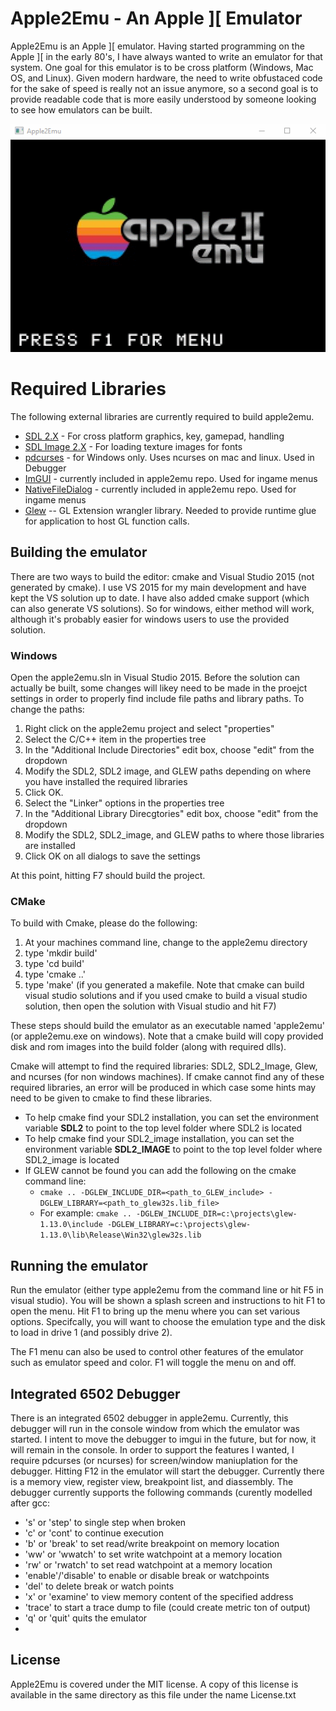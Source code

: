 # Apple2Emu - An Apple ][ Emulator

Apple2Emu is an Apple ][ emulator.  Having started programming on the Apple ][ in the early 80's, I have always wanted to write an emulator for that system.  One goal for this emulator is to be cross platform (Windows, Mac OS, and Linux).  Given modern hardware, the need to write obfustaced code for the sake of speed is really not an issue anymore, so a second goal is to provide readable code that is more easily understood by someone looking to see how emulators can be built.  

![Emulator startup](screencaps/apple2emu.gif)

# Required Libraries
The following external libraries are currently required to build apple2emu.
* [SDL 2.X](https://www.libsdl.org/) - For cross platform graphics, key, gamepad, handling
* [SDL Image 2.X](https://www.libsdl.org/projects/SDL_image/) - For loading texture images for fonts
* [pdcurses](http://pdcurses.sourceforge.net/) - for Windows only.  Uses ncurses on mac and linux.  Used in Debugger
* [ImGUI](https://github.com/ocornut/imgui) - currently included in apple2emu repo. Used for ingame menus
* [NativeFileDialog](https://github.com/mlabbe/nativefiledialog) - currently included in apple2emu repo.  Used for ingame menus
* [Glew](http://glew.sourceforge.net/) -- GL Extension wrangler library.  Needed to provide runtime glue for application to host GL function calls.

## Building the emulator
There are two ways to build the editor:  cmake and Visual Studio 2015 (not generated by cmake).  I use VS 2015 for my main development and have kept the VS solution up to date.  I have also added cmake support (which can also generate VS solutions).  So for windows, either method will work, although it's probably easier for windows users to use the provided solution.

### Windows
Open the apple2emu.sln in Visual Studio 2015.  Before the solution can actually be built, some changes will likey need to be made in the proejct settings in order to properly find include file paths and library paths.  To change the paths:

1. Right click on the apple2emu project and select "properties"
2. Select the C/C++ item in the properties tree
3. In the "Additional Include Directories" edit box, choose "edit" from the dropdown
4. Modify the SDL2, SDL2 image, and GLEW paths depending on where you have installed the required libraries
5. Click OK.
6. Select the "Linker" options in the properties tree
7. In the "Additional Library Direcgtories" edit box, choose "edit" from the dropdown
8. Modify the SDL2, SDL2_image, and GLEW paths to where those libraries are installed
9. Click OK on all dialogs to save the settings

At this point, hitting F7 should build the project.

### CMake
To build with Cmake, please do the following:

1. At your machines command line, change to the apple2emu directory
2. type 'mkdir build'
3. type 'cd build'
4. type 'cmake ..'
5. type 'make' (if you generated a makefile.  Note that cmake can build visual studio solutions and if you used cmake to build a visual studio solution, then open the solution with Visual studio and hit F7)

These steps should build the emulator as an executable named 'apple2emu' (or apple2emu.exe on windows). Note that a cmake build will copy provided disk and rom images into the build folder (along with required dlls).  

Cmake will attempt to find the required libraries: SDL2, SDL2_Image, Glew, and ncurses (for non windows machines).  If cmake cannot find any of these required libraries, an error will be produced in which case some hints may need to be given to cmake to find these libraries.

* To help cmake find your SDL2 installation, you can set the environment variable **SDL2** to point to the top level folder where SDL2 is located
* To help cmake find your SDL2_image installation, you can set the environment variable **SDL2_IMAGE** to point to the top level folder where SDL2_image is located
* If GLEW cannot be found you can add the following on the cmake command line:
  * ```cmake .. -DGLEW_INCLUDE_DIR=<path_to_GLEW_include> -DGLEW_LIBRARY=<path_to_glew32s.lib_file>```
  * For example:  ```cmake .. -DGLEW_INCLUDE_DIR=c:\projects\glew-1.13.0\include -DGLEW_LIBRARY=c:\projects\glew-1.13.0\lib\Release\Win32\glew32s.lib```

## Running the emulator
Run the emulator (either type apple2emu from the command line or hit F5 in visual studio).  You will be shown a splash screen and instructions to hit F1 to open the menu.  Hit F1 to bring up the menu where you can set various options.  Specifcally, you will want to choose the emulation type and the disk to load in drive 1 (and possibly drive 2).  

The F1 menu can also be used to control other features of the emulator such as emulator speed and color.  F1 will toggle the menu on and off.

## Integrated 6502 Debugger
There is an integrated 6502 debugger in apple2emu.  Currently, this debugger will run in the console window from which the emulator was started.  I intent to move the debugger to imgui in the future, but for now, it will remain in the console.  In order to support the features I wanted, I require pdcurses (or ncurses) for screen/window maniuplation for the debugger.  Hitting F12 in the emulator will start the debugger.  Currently there is a memory view, register view, breakpoint list, and diassembly.  The debugger currently supports the following commands (curently modelled after gcc:

* 's' or 'step' to single step when broken
* 'c' or 'cont' to continue execution
* 'b' or 'break'  to set read/write breakpoint on memory location
* 'ww' or 'wwatch' to set write watchpoint at a memory location
* 'rw' or 'rwatch' to set read watchpoint at a memory location
* 'enable'/'disable' to enable or disable break or watchpoints
* 'del' to delete break or watch points
* 'x' or 'examine' to view memory content of the specified address
* 'trace' to start a trace dump to file (could create metric ton of output)
* 'q' or 'quit' quits the emulator
* 


## License
Apple2Emu is covered under the MIT license.  A copy of this license is available in the same directory as this file under the name License.txt  

